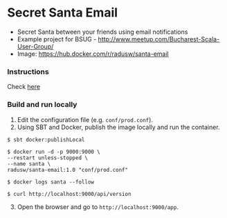 # Secret Santa Email

- Secret Santa between your friends using email notifications
- Example project for BSUG - http://www.meetup.com/Bucharest-Scala-User-Group/
- Image: https://hub.docker.com/r/radusw/santa-email

### Instructions
Check [here](https://hub.docker.com/r/radusw/santa-email)

### Build and run locally
1. Edit the configuration file (e.g. `conf/prod.conf`).
2. Using SBT and Docker, publish the image locally and run the container.
```commandline
$ sbt docker:publishLocal

$ docker run -d -p 9000:9000 \
--restart unless-stopped \
--name santa \
radusw/santa-email:1.0 "conf/prod.conf"

$ docker logs santa --follow

$ curl http://localhost:9000/api/version
```
3. Open the browser and go to `http://localhost:9000/app`.
